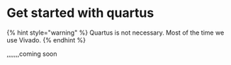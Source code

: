 # Get started with quartus

{% hint style="warning" %}
Quartus is not necessary. Most of the time we use Vivado.
{% endhint %}

,,,,,,,coming soon
